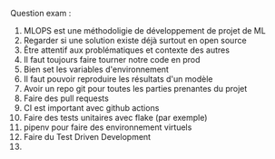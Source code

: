 Question exam :
1) MLOPS est une méthodoligie de développement de projet de ML
2) Regarder si une solution existe déjà surtout en open source
3) Être attentif aux problématiques et contexte des autres
4) Il faut toujours faire tourner notre code en prod
5) Bien set les variables d'environnement
6) Il faut pouvoir reproduire les résultats d'un modèle
7) Avoir un repo git pour toutes les parties prenantes du projet
8) Faire des pull requests
9) CI est important avec github actions
10) Faire des tests unitaires avec flake (par exemple)
11) pipenv pour faire des environnement virtuels
12) Faire du Test Driven Development
13) 